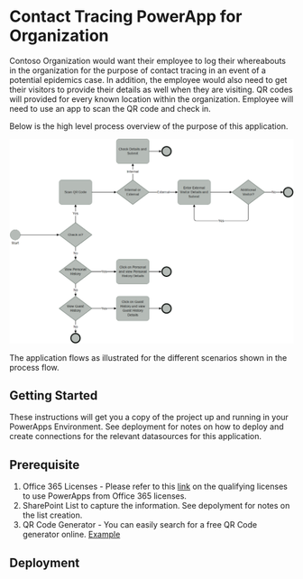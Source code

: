 # Contact Tracing PowerApp for Organization
Contoso Organization would want their employee to log their whereabouts in the organization for the purpose of contact tracing in an event of a potential epidemics case. In addition, the employee would also need to get their visitors to provide their details as well when they are visiting. QR codes will provided for every known location within the organization. Employee will need to use an app to scan the QR code and check in. 

Below is the high level process overview of the purpose of this application.

![](misc/Process%20Flow.png)

The application flows as illustrated for the different scenarios shown in the process flow.

## Getting Started

These instructions will get you a copy of the project up and running in your PowerApps Environment. See deployment for notes on how to deploy and create connections for the relevant datasources for this application.

## Prerequisite
1. Office 365 Licenses - Please refer to this [link](https://go.microsoft.com/fwlink/?linkid=2085130) on the qualifying licenses to use PowerApps from Office 365 licenses.
2. SharePoint List to capture the information. See depolyment for notes on the list creation.
3. QR Code Generator - You can easily search for a free QR Code generator online. [Example](https://www.the-qrcode-generator.com/) 

## Deployment
